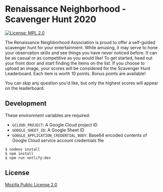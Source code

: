 # Renaissance Neighborhood - Scavenger Hunt 2020

[![License: MPL 2.0](https://img.shields.io/badge/License-MPL%202.0-brightgreen.svg)](https://opensource.org/licenses/MPL-2.0)

The Renaissance Neighborhood Association is proud to offer a self-guided scavenger hunt for your entertainment. While amusing, it may serve to hone your observation skills and see things you have never noticed before. It can be as casual or as competitive as you would like!  To get started, head out your front door and start finding the items on the list. If you choose to upload an image, your scores will be considered for the Scavenger Hunt Leaderboard. Each item is worth 10 points. Bonus points are available! 

You can skip any question you'd like, but only the highest scores will appear on the leaderboard. 

## Development

These environment variables are required:

- `GCLOUD_PROJECT`: A Google Cloud project ID
- `GOOGLE_SHEET_ID`: A Google Sheet ID
- `GOOGLE_APPLICATION_CREDENTIAL_BODY`: Base64 encoded contents of Google Cloud service account credentials file

```console
$ nodenv install
$ npm install
$ npm run netlify:dev
```

## License

[Mozilla Public License 2.0](LICENSE)
